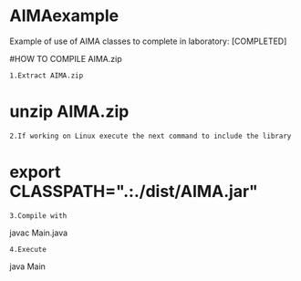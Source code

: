 # AIMAexample
Example of use of AIMA classes to complete in laboratory: [COMPLETED]

#HOW TO COMPILE AIMA.zip
```
1.Extract AIMA.zip
```
# unzip AIMA.zip
```
2.If working on Linux execute the next command to include the library
```
# export CLASSPATH=".:./dist/AIMA.jar"
```
3.Compile with 
```
javac Main.java
```
4.Execute 
```
java Main
```